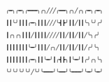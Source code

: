 
                                                 ╭━╮╭━╮╭━━━╮╭╮╱╱╱╭━━╮╭╮╱╭╮╭━╮╭━╮
                                                 ┃┃╰╯┃┃┃╭━╮┃┃┃╱╱╱╰┫┣╯┃┃╱┃┃╰╮╰╯╭╯
                                                 ┃╭╮╭╮┃┃┃╱┃┃┃┃╱╱╱╱┃┃╱┃┃╱┃┃╱╰╮╭╯
                                                 ┃┃┃┃┃┃┃╰━╯┃┃┃╱╭╮╱┃┃╱┃┃╱┃┃╱╭╯╰╮
                                                 ┃┃┃┃┃┃┃╭━╮┃┃╰━╯┃╭┫┣╮┃╰━╯┃╭╯╭╮╰╮
                                                 ╰╯╰╯╰╯╰╯╱╰╯╰━━━╯╰━━╯╰━━━╯╰━╯╰━╯
